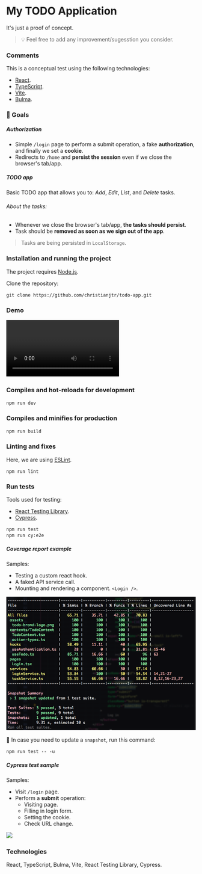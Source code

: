 # My TODO Application

It's just a proof of concept.

> :bulb: Feel free to add any improvement/sugesstion you consider.

### Comments

This is a conceptual test using the following technologies:

- [React](https://react.dev/).
- [TypeScript](https://www.typescriptlang.org/).
- [Vite](https://vitejs.dev/).
- [Bulma](https://bulma.io/).

### 🎯 Goals

##### Authorization

- Simple `/login` page to perform a submit operation, a fake **authorization**, and finally we set a **cookie**.
- Redirects to `/home` and **persist the session** even if we close the browser's tab/app.

##### TODO app

Basic TODO app that allows you to: *Add*, *Edit*, *List*, and *Delete* tasks.

###### About the tasks:

- Whenever we close the browser's tab/app, **the tasks should persist**.
- Task should be **removed as soon as we sign out of the app**.

> Tasks are being persisted in `LocalStorage`.



### Installation and running the project

The project requires [Node.js](https://nodejs.org/).

Clone the repository:

```shell
git clone https://github.com/christianjtr/todo-app.git
```
### Demo

![](./assets/demo.mov)


### Compiles and hot-reloads for development

```
npm run dev
```

### Compiles and minifies for production

```
npm run build
```

### Linting and fixes

Here, we are using [ESLint](https://eslint.org/).

```
npm run lint
```

### Run tests

Tools used for testing:

- [React Testing Library](https://testing-library.com/).
- [Cypress](https://www.cypress.io/).

```
npm run test
npm run cy:e2e
```

##### Coverage report example

Samples:
- Testing a custom react hook.
- A faked API service call.
- Mounting and rendering a component. `<Login />`.

![](./assets/coverage.png)

:memo: In case you need to update a `snapshot`, run this command:

```
npm run test -- -u
```

##### Cypress test sample

Samples:

- Visit `/login` page.
- Perform a **submit** operation:
  - Visiting page.
  - Filling in login form.
  - Setting the cookie.
  - Check URL change.
 

![](./assets/cypress_sample.gif)



### Technologies

React, TypeScript, Bulma, Vite, React Testing Library, Cypress.